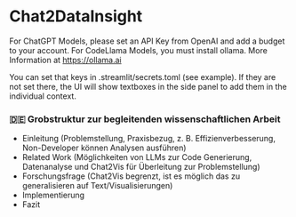# Chat2DataInsight

For ChatGPT Models, please set an API Key from OpenAI and add a budget to your account.
For CodeLlama Models, you must install ollama. More Information at https://ollama.ai

You can set that keys in .streamlit/secrets.toml (see example). If they are not set there, the UI will show textboxes in the side panel to add them in the individual context.

### 🇩🇪 Grobstruktur zur begleitenden wissenschaftlichen Arbeit
- Einleitung (Problemstellung, Praxisbezug, z. B. Effizienverbesserung, Non-Developer können Analysen ausführen)
- Related Work (Möglichkeiten von LLMs zur Code Generierung, Datenanalyse und Chat2Vis für Überleitung zur Problemstellung)
- Forschungsfrage (Chat2Vis begrenzt, ist es möglich das zu generalisieren auf Text/Visualisierungen)
- Implementierung
- Fazit
